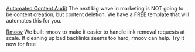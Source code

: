 
[Automated Content Audit](https://webris.org/content-audit/)
The next big wave in marketing is NOT going to be content creation, but content deletion. We have a FREE template that will automates this for you.

[Rmoov](https://www.rmoov.com/index.php)
We built rmoov to make it easier to handle link removal requests at scale. If cleaning up bad backlinks seems too hard, rmoov can help. Try it now for free
